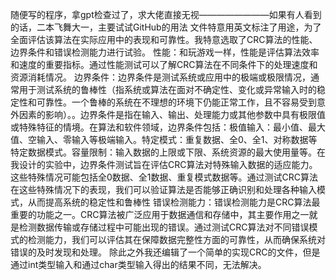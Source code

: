 随便写的程序，拿gpt检查过了，求大佬直接无视————————如果有人看到的话，二本飞舞大一，主要试试GitHub的用法
文件特意用英文标注了用途，为了全面评估该算法在实际应用中的表现和可靠性。我特意选取了CRC算法的性能、边界条件和错误检测能力进行试验。 
性能：和玩游戏一样，性能是评估算法效率和速度的重要指标。通过性能测试可以了解CRC算法在不同条件下的处理速度和资源消耗情况。
边界条件：边界条件是测试系统或应用中的极端或极限情况，通常用于测试系统的鲁棒性（指系统或算法在面对不确定性、变化或异常输入时的稳定性和可靠性。一个鲁棒的系统在不理想的环境下仍能正常工作，且不容易受到意外因素的影响）。。边界条件是指在输入、输出、处理能力或其他参数中具有极限值或特殊特征的情境。在算法和软件领域，边界条件包括：极值输入：最小值、最大值、空输入、零输入等极端输入。特定模式：重复数据、全0、全1、对称数据等特定数据模式。容量限制：输入数据的上限或下限、系统资源的最大使用量等。在我设计的实验中，边界条件测试旨在评估CRC算法对特殊输入数据的适应能力。这些特殊情况可能包括全0数据、全1数据、重复模式数据等。通过测试CRC算法在这些特殊情况下的表现，我们可以验证算法是否能够正确识别和处理各种输入模式，从而提高系统的稳定性和鲁棒性
错误检测能力：错误检测能力是CRC算法最重要的功能之一。CRC算法被广泛应用于数据通信和存储中，其主要作用之一就是检测数据传输或存储过程中可能出现的错误。通过测试CRC算法对不同错误模式的检测能力，我们可以评估其在保障数据完整性方面的可靠性，从而确保系统对错误的及时发现和处理。
除此之外我还编辑了一个简单的实现CRC的文件，但是通过int类型输入和通过char类型输入得出的结果不同，无法解决。
